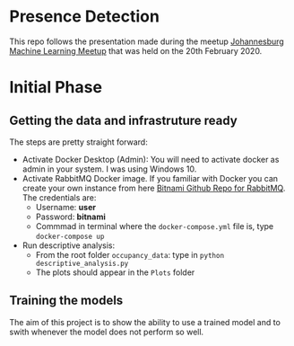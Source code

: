 # Presence Detection

This repo follows the presentation made during the meetup [Johannesburg Machine Learning Meetup](https://www.meetup.com/Johannesburg-Artificial-Intelligence-Meetup/events/268234198) that was held on the 20th February 2020.


# Initial Phase

## Getting the data and infrastruture ready

The steps are pretty straight forward:

- Activate Docker Desktop (Admin): You will need to activate docker as admin in your system. I was using Windows 10.
- Activate RabbitMQ Docker image. If you familiar with Docker you can create your own instance from here [Bitnami Github Repo for RabbitMQ](https://github.com/bitnami/bitnami-docker-rabbitmq). The credentials are:
    - Username: **user**
    - Password: **bitnami**
    - Commmad in terminal where the `docker-compose.yml` file is, type `docker-compose up`
- Run descriptive analysis:
    - From the root folder `occupancy_data`: type in `python descriptive_analysis.py`
    - The plots should appear in the `Plots` folder

## Training the models

The aim of this project is to show the ability to use a trained model and to swith whenever the model does not perform so well.